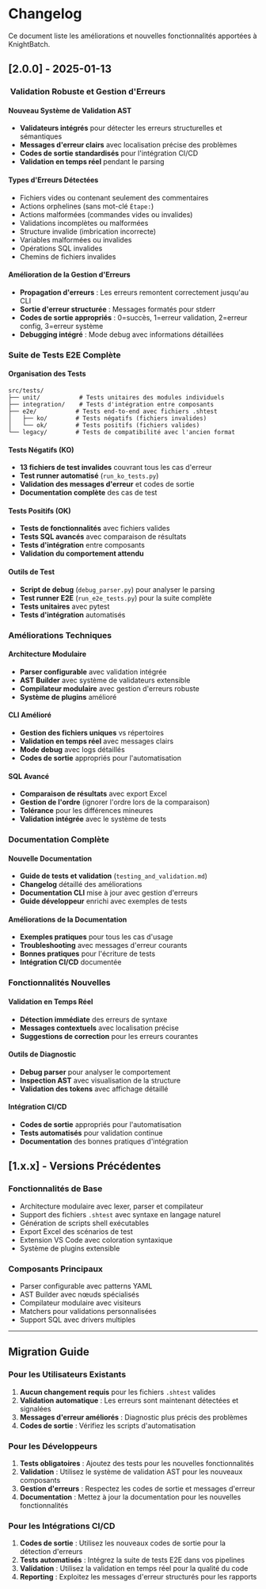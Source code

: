 # Changelog

Ce document liste les améliorations et nouvelles fonctionnalités apportées à KnightBatch.

## [2.0.0] - 2025-01-13

### ️ Validation Robuste et Gestion d'Erreurs

#### Nouveau Système de Validation AST
- **Validateurs intégrés** pour détecter les erreurs structurelles et sémantiques
- **Messages d'erreur clairs** avec localisation précise des problèmes
- **Codes de sortie standardisés** pour l'intégration CI/CD
- **Validation en temps réel** pendant le parsing

#### Types d'Erreurs Détectées
-  Fichiers vides ou contenant seulement des commentaires
-  Actions orphelines (sans mot-clé `Étape:`)
-  Actions malformées (commandes vides ou invalides)
-  Validations incomplètes ou malformées
-  Structure invalide (imbrication incorrecte)
-  Variables malformées ou invalides
-  Opérations SQL invalides
-  Chemins de fichiers invalides

#### Amélioration de la Gestion d'Erreurs
- **Propagation d'erreurs** : Les erreurs remontent correctement jusqu'au CLI
- **Sortie d'erreur structurée** : Messages formatés pour stderr
- **Codes de sortie appropriés** : 0=succès, 1=erreur validation, 2=erreur config, 3=erreur système
- **Debugging intégré** : Mode debug avec informations détaillées

###  Suite de Tests E2E Complète

#### Organisation des Tests
```
src/tests/
├── unit/           # Tests unitaires des modules individuels
├── integration/    # Tests d'intégration entre composants
├── e2e/           # Tests end-to-end avec fichiers .shtest
│   ├── ko/        # Tests négatifs (fichiers invalides)
│   └── ok/        # Tests positifs (fichiers valides)
└── legacy/        # Tests de compatibilité avec l'ancien format
```

#### Tests Négatifs (KO)
- **13 fichiers de test invalides** couvrant tous les cas d'erreur
- **Test runner automatisé** (`run_ko_tests.py`)
- **Validation des messages d'erreur** et codes de sortie
- **Documentation complète** des cas de test

#### Tests Positifs (OK)
- **Tests de fonctionnalités** avec fichiers valides
- **Tests SQL avancés** avec comparaison de résultats
- **Tests d'intégration** entre composants
- **Validation du comportement attendu**

#### Outils de Test
- **Script de debug** (`debug_parser.py`) pour analyser le parsing
- **Test runner E2E** (`run_e2e_tests.py`) pour la suite complète
- **Tests unitaires** avec pytest
- **Tests d'intégration** automatisés

###  Améliorations Techniques

#### Architecture Modulaire
- **Parser configurable** avec validation intégrée
- **AST Builder** avec système de validateurs extensible
- **Compilateur modulaire** avec gestion d'erreurs robuste
- **Système de plugins** amélioré

#### CLI Amélioré
- **Gestion des fichiers uniques** vs répertoires
- **Validation en temps réel** avec messages clairs
- **Mode debug** avec logs détaillés
- **Codes de sortie** appropriés pour l'automatisation

#### SQL Avancé
- **Comparaison de résultats** avec export Excel
- **Gestion de l'ordre** (ignorer l'ordre lors de la comparaison)
- **Tolérance** pour les différences mineures
- **Validation intégrée** avec le système de tests

###  Documentation Complète

#### Nouvelle Documentation
- **Guide de tests et validation** (`testing_and_validation.md`)
- **Changelog** détaillé des améliorations
- **Documentation CLI** mise à jour avec gestion d'erreurs
- **Guide développeur** enrichi avec exemples de tests

#### Améliorations de la Documentation
- **Exemples pratiques** pour tous les cas d'usage
- **Troubleshooting** avec messages d'erreur courants
- **Bonnes pratiques** pour l'écriture de tests
- **Intégration CI/CD** documentée

###  Fonctionnalités Nouvelles

#### Validation en Temps Réel
- **Détection immédiate** des erreurs de syntaxe
- **Messages contextuels** avec localisation précise
- **Suggestions de correction** pour les erreurs courantes

#### Outils de Diagnostic
- **Debug parser** pour analyser le comportement
- **Inspection AST** avec visualisation de la structure
- **Validation des tokens** avec affichage détaillé

#### Intégration CI/CD
- **Codes de sortie** appropriés pour l'automatisation
- **Tests automatisés** pour validation continue
- **Documentation** des bonnes pratiques d'intégration

## [1.x.x] - Versions Précédentes

### Fonctionnalités de Base
- Architecture modulaire avec lexer, parser et compilateur
- Support des fichiers `.shtest` avec syntaxe en langage naturel
- Génération de scripts shell exécutables
- Export Excel des scénarios de test
- Extension VS Code avec coloration syntaxique
- Système de plugins extensible

### Composants Principaux
- Parser configurable avec patterns YAML
- AST Builder avec nœuds spécialisés
- Compilateur modulaire avec visiteurs
- Matchers pour validations personnalisées
- Support SQL avec drivers multiples

---

## Migration Guide

### Pour les Utilisateurs Existants
1. **Aucun changement requis** pour les fichiers `.shtest` valides
2. **Validation automatique** : Les erreurs sont maintenant détectées et signalées
3. **Messages d'erreur améliorés** : Diagnostic plus précis des problèmes
4. **Codes de sortie** : Vérifiez les scripts d'automatisation

### Pour les Développeurs
1. **Tests obligatoires** : Ajoutez des tests pour les nouvelles fonctionnalités
2. **Validation** : Utilisez le système de validation AST pour les nouveaux composants
3. **Gestion d'erreurs** : Respectez les codes de sortie et messages d'erreur
4. **Documentation** : Mettez à jour la documentation pour les nouvelles fonctionnalités

### Pour les Intégrations CI/CD
1. **Codes de sortie** : Utilisez les nouveaux codes de sortie pour la détection d'erreurs
2. **Tests automatisés** : Intégrez la suite de tests E2E dans vos pipelines
3. **Validation** : Utilisez la validation en temps réel pour la qualité du code
4. **Reporting** : Exploitez les messages d'erreur structurés pour les rapports